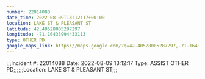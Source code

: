 ```yaml
---
number: 22014088
date_time: 2022-08-09T13:12:17+00:00
location: LAKE ST & PLEASANT ST
latitude: 42.40528005287297
longitude: -71.16433994433113
type: OTHER PD
google_maps_link: https://maps.google.com/?q=42.40528005287297,-71.16433994433113
---
```


;;;Incident #: 22014088  Date: 2022-08-09 13:12:17   Type: ASSIST OTHER PD;;;;;;Location: LAKE ST & PLEASANT ST;;;
